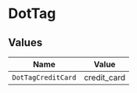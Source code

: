 # DotTag


## Values

| Name               | Value              |
| ------------------ | ------------------ |
| `DotTagCreditCard` | credit_card        |
